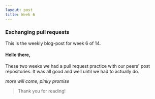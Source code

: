 ```yaml
---
layout: post
title: Week 6
---
```


### Exchanging pull requests

This is the weekly blog-post for week 6 of 14.

#### Hello there,

These two weeks we had a pull request practice with our peers' post repositories. It was all good and well until we had to actually do. 

*more will come, pinky promise*

> Thank you for reading!
